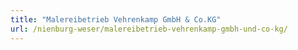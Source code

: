 ```yaml
---
title: "Malereibetrieb Vehrenkamp GmbH & Co.KG"
url: /nienburg-weser/malereibetrieb-vehrenkamp-gmbh-und-co-kg/
---
```

